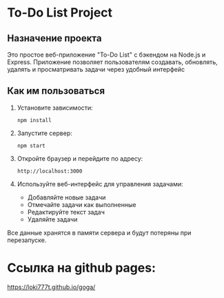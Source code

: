 # To-Do List Project

## Назначение проекта
Это простое веб-приложение "To-Do List" с бэкендом на Node.js и Express. Приложение позволяет пользователям создавать, обновлять, удалять и просматривать задачи через удобный интерфейс 

## Как им пользоваться
1. Установите зависимости:
   ```
   npm install
   ```

2. Запустите сервер:
   ```
   npm start
   ```

3. Откройте браузер и перейдите по адресу:
   ```
   http://localhost:3000
   ```

4. Используйте веб-интерфейс для управления задачами:
   - Добавляйте новые задачи
   - Отмечайте задачи как выполненные
   - Редактируйте текст задач
   - Удаляйте задачи

Все данные хранятся в памяти сервера и будут потеряны при перезапуске.

#  Ссылка на github pages:
https://loki777t.github.io/goga/
